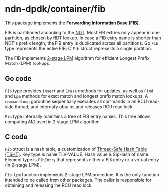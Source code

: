 # ndn-dpdk/container/fib

This package implements the **Forwarding Information Base (FIB)**.

FIB is partitioned according to the [NDT](../ndt/).
Most FIB entries only appear in one partition, as chosen by NDT lookup.
In case a FIB entry name is shorter than NDT's prefix length, the FIB entry is duplicated across all partitions.
Go `Fib` type represents the entire FIB; C `Fib` struct represents a single partition.

The FIB implements [2-stage LPM](http://ieeexplore.ieee.org/document/6665203/) algorithm for efficient Longest Prefix Match (LPM) lookups.

## Go code

`Fib` type provides `Insert` and `Erase` methods for updates, as well as `Find` and `Lpm` methods for exact match and longest prefix match lookups.
A `commandLoop` goroutine sequentially executes all commands in an RCU read-side thread, and internally obtains and releases RCU read lock.

`Fib` type internally maintains a tree of FIB entry names.
This tree allows computing *MD* used in 2-stage LPM algorithm.

## C code

`Fib` struct is a hash table, a customization of [Thread-Safe Hash Table (TSHT)](../tsht/).
Key type is name TLV-VALUE.
Hash value is SipHash of name.
Element type is `FibEntry` that represents either a FIB entry or a virtual entry (in 2-stage LPM).

`Fib_Lpm` function implements 2-stage LPM procedure.
It is the only function intended to be called from other packages.
The caller is responsible for obtaining and releasing the RCU read lock.
